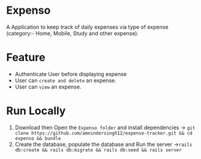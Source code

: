 # Expenso
A Application to keep track of daily expenses via type of expense (category:- Home, Mobile, Study and other expense).

# Feature
 - Authenticate User before displaying expense
 - User can `create and delete` an expense.
 - User can `view` an expense.

# Run Locally

1. Download then Open the `Expenso folder` and install dependencies -> `git clone https://github.com/amnindersingh12/expense-tracker.git && cd expenso && bundle`
2. Create the database, populate the database and Run the server  ->`rails db:create && rails db:migrate && rails db:seed && rails server`
